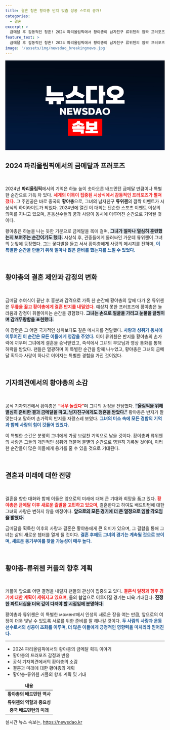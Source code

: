 ```yaml
---
title: 결혼 청혼 황야총 반지 맞춤 성공 스토리 공개!
categories:
  - 결혼
excerpt: >
  금메달 후 감동적인 청혼! 2024 파리올림픽에서 황야총이 남자친구 류위첸의 깜짝 프러포즈를 받아 감격의 눈물을 흘렸다. 전 세계 팬들이 증인한 러브스토리, 자세한 내용이 궁금하다면 클릭하세요!
feature_text: >
  금메달 후 감동적인 청혼! 2024 파리올림픽에서 황야총이 남자친구 류위첸의 깜짝 프러포즈를 받아 감격의 눈물을 흘렸다. 전 세계 팬들이 증인한 러브스토리, 자세한 내용이 궁금하다면 클릭하세요!
image: '/assets/img/newsdao_breakingnews.jpg'
---
```


<p><img src="/assets/img/newsdao_breakingnews.jpg" alt="ranknews 속보" /></p>

<h2 data-ke-size="size26">2024 파리올림픽에서의 금메달과 프러포즈</h2>  

<p data-ke-size="size16">&nbsp;</p>  

<p>2024년 <b>파리올림픽</b>에서의 기억은 하늘 높이 솟아오른 배드민턴 금메달 만큼이나 특별한 순간으로 가득 차 있다. <b><span style="color: #ee2323;">세계의 이목이 집중된 시상식에서 감동적인 프러포즈가 펼쳐졌다.</span></b> 그 주인공은 바로 중국의 <b>황야총</b>으로, 그녀의 남자친구 <b>류위첸</b>의 깜짝 이벤트가 시상식의 하이라이트가 되었다. 2024년에 열린 이 대회는 단순한 스포츠 이벤트 이상의 의미를 지니고 있으며, 운동선수들의 꿈과 사랑이 동시에 이루어진 순간으로 기억될 것이다. </p>

<p>황야총은 하늘을 나는 듯한 기분으로 금메달을 목에 걸며, <b><span style="background-color: #21538527;">그녀가 얼마나 열심히 훈련했는지 보여주는 순간이기도 했다.</span></b> 시상식 후, 관중들에게 둘러싸인 가운데 류위첸이 그녀의 눈앞에 등장했다. 그는 꽃다발을 들고 서서 황야총에게 사랑의 메시지를 전하며, <b><span style="color: #1a5490;">이 특별한 순간을 만들기 위해 얼마나 많은 준비를 했는지를 느낄 수 있었다.</span></b></p>

<p data-ke-size="size16">&nbsp;</p>  

<h2 data-ke-size="size26">황야총의 결혼 제안과 감정의 변화</h2>  

<p data-ke-size="size16">&nbsp;</p>  

<p>금메달 수여식이 끝난 후 흥분과 감격으로 가득 찬 순간에 황야총의 앞에 다가 온 류위첸은 <b><span style="color: #ee2323;">무릎을 꿇고 황야총에게 결혼 반지를 내밀었다.</span></b> 예상치 못한 프러포즈에 황야총은 놀라움과 감정이 휘몰아치는 순간을 경험했다. <b><span style="background-color: #21538527;">그녀는 손으로 얼굴을 가리고 눈물을 글썽이며 감개무량함을 표현했다.</span></b></p>

<p>이 장면은 그 어떤 국가적인 성취보다도 깊은 메시지를 전달했다. <b><span style="color: #1a5490;">사랑과 성취가 동시에 이루어진 이 순간은 모든 이들에게 영감을 주었다.</span></b> 이어 류위첸은 반지를 황야총의 손가락에 끼우며 그녀에게 결혼을 승낙받았고, 즉석에서 그녀의 부모님과 영상 통화를 통해 허락을 받았다. 팬들은 열광하며 이 특별한 순간을 함께 나누었고, 황야총은 그녀의 금메달 획득과 사랑이 하나로 이어지는 특별한 경험을 가진 것이었다.</p>

<p data-ke-size="size16">&nbsp;</p>  

<h2 data-ke-size="size26">기자회견에서의 황야총의 소감</h2>  

<p data-ke-size="size16">&nbsp;</p>  

<p>공식 기자회견에서 황야총은 <b><span style="color: #ee2323;">“너무 놀랐다”</span></b>며 그녀의 감정을 전담했다. <b><span style="background-color: #21538527;">“올림픽을 위해 열심히 준비한 결과 금메달을 따고, 남자친구에게도 청혼을 받았다.”</span></b> 황야총은 반지가 잘 맞는다고 말하며 손가락의 반지를 자랑스레 보였다. <b><span style="color: #1a5490;">그녀의 미소 속에 모든 경합의 기억과 함께 사랑의 힘이 깃들어 있었다.</span></b></p>

<p>이 특별한 순간은 분명히 그녀에게 가장 보람찬 기억으로 남을 것이다. 황야총과 류위첸의 사랑은 그들의 개인적인 성취와 더불어 불멸의 순간으로 영원히 기록될 것이며, 이러한 순간들이 많은 이들에게 용기를 줄 수 있을 것으로 기대된다.</p>

<p data-ke-size="size16">&nbsp;</p>  

<h2 data-ke-size="size26">결혼과 미래에 대한 전망</h2>  

<p data-ke-size="size16">&nbsp;</p>  

<p>결혼을 향한 대화와 함께 이들은 앞으로의 미래에 대해 큰 기대와 희망을 품고 있다. <b><span style="color: #ee2323;">황야총은 금메달 이후 새로운 출발을 고민하고 있으며, </span></b>결혼한다고 하여도 배드민턴에 대한 그녀의 사랑은 변하지 않을 예정이다. <b><span style="background-color: #21538527;">앞으로의 모든 경기에 더 큰 열정으로 임할 각오임을 밝혔다.</span></b></p>

<p>금메달을 획득한 이후의 사랑과 결혼은 황야총에게 큰 의미가 있으며, 그 결합을 통해 그녀는 삶의 새로운 챕터를 열게 될 것이다. <b><span style="color: #1a5490;">결혼 후에도 그녀의 경기는 계속될 것으로 보이며, 새로운 동기부여를 찾을 가능성이 매우 높다.</span></b></p>

<p data-ke-size="size16">&nbsp;</p>  

<h2 data-ke-size="size26">황야총-류위첸 커플의 향후 계획</h2>  

<p data-ke-size="size16">&nbsp;</p>  

<p>커플이 앞으로 어떤 결정을 내릴지 팬들의 관심이 집중되고 있다. <b><span style="color: #ee2323;">결혼식 일정과 향후 경기에 대한 계획이 세워지고 있으며, </span></b>둘의 협업으로 이루어질 경기는 더욱 기대된다. <b><span style="background-color: #21538527;">진정한 파트너십을 더욱 깊이 다져야 할 시점임에 분명하다.</span></b></p>

<p>황야총과 류위첸은 이 특별한 момент에서 인생의 새로운 장을 여는 만큼, 앞으로의 여정이 더욱 빛날 수 있도록 서로를 위한 준비를 잘 해나갈 것이다. <b><span style="color: #1a5490;">두 사람의 사랑과 운동선수로서의 성공이 조화를 이루며, 더 많은 이들에게 긍정적인 영향력을 미치리라 믿어진다.</span></b></p>

<hr>  

<ul>  
    <li>2024 파리올림픽에서의 황야총의 금메달 획득 이야기</li>  
    <li>황야총의 프러포즈 감정과 반응</li>  
    <li>공식 기자회견에서의 황야총의 소감</li>  
    <li>결혼과 미래에 대한 황야총의 계획</li>  
    <li>황야총-류위첸 커플의 향후 계획 및 기대</li>  
</ul>  

<table style="width: 100%; border-collapse: collapse;">  
    <thead>  
        <tr>  
            <td style="text-align: center; height: 17px;"><b>내용</b></td>  
        </tr>  
    </thead>  
    <tbody>  
        <tr>  
            <td style="text-align: center; height: 17px;"><b>황야총의 배드민턴 역사</b></td>  
        </tr>  
        <tr>  
            <td style="text-align: center; height: 17px;"><b>류위첸의 역할과 중요성</b></td>  
        </tr>  
        <tr>  
            <td style="text-align: center; height: 17px;"><b>중국 배드민턴의 미래</b></td>  
        </tr>  
    </tbody>  
</table>  

<p data-ke-size="size16"></p>  
실시간 뉴스 속보는, <a href="https://newsdao.kr" rel="dofollow">https://newsdao.kr</a>


